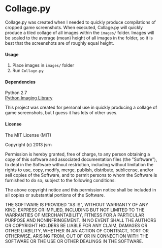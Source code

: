 # Collage.py

Collage.py was created when I needed to quickly produce compilations of cropped game screenshots. When executed, Collage.py will quickly produce a tiled collage of all images within the `images/` folder. Images will be scaled to the average (mean) height of all images in the folder, so it is best that the screenshots are of roughly equal height.

#### Usage

 1. Place images in `images/` folder
 2. Run `Collage.py`

#### Dependencies
Python 2.7  
[Python Imaging Library](http://www.pythonware.com/library/pil/handbook/index.htm)

This project was created for personal use in quickly producing a collage of game screenshots, but I guess it has lots of other uses.

#### License

The MIT License (MIT)

Copyright (c) 2013 jsrn

Permission is hereby granted, free of charge, to any person obtaining a copy of
this software and associated documentation files (the "Software"), to deal in
the Software without restriction, including without limitation the rights to
use, copy, modify, merge, publish, distribute, sublicense, and/or sell copies of
the Software, and to permit persons to whom the Software is furnished to do so,
subject to the following conditions:

The above copyright notice and this permission notice shall be included in all
copies or substantial portions of the Software.

THE SOFTWARE IS PROVIDED "AS IS", WITHOUT WARRANTY OF ANY KIND, EXPRESS OR
IMPLIED, INCLUDING BUT NOT LIMITED TO THE WARRANTIES OF MERCHANTABILITY, FITNESS
FOR A PARTICULAR PURPOSE AND NONINFRINGEMENT. IN NO EVENT SHALL THE AUTHORS OR
COPYRIGHT HOLDERS BE LIABLE FOR ANY CLAIM, DAMAGES OR OTHER LIABILITY, WHETHER
IN AN ACTION OF CONTRACT, TORT OR OTHERWISE, ARISING FROM, OUT OF OR IN
CONNECTION WITH THE SOFTWARE OR THE USE OR OTHER DEALINGS IN THE SOFTWARE.